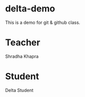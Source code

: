# delta-demo
This is a demo for git &amp; github class.

# Teacher
Shradha Khapra

# Student
Delta Student

